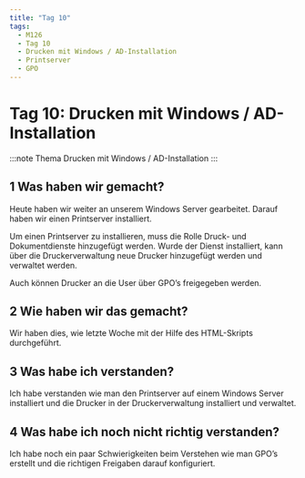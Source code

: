 ```yaml
---
title: "Tag 10"
tags:
  - M126
  - Tag 10
  - Drucken mit Windows / AD-Installation
  - Printserver
  - GPO
---
```


# Tag 10: Drucken mit Windows / AD-Installation

:::note Thema
Drucken mit Windows / AD-Installation
:::

## 1 Was haben wir gemacht?

Heute haben wir weiter an unserem Windows Server gearbeitet. Darauf haben wir einen Printserver installiert.

Um einen Printserver zu installieren, muss die Rolle Druck- und Dokumentdienste hinzugefügt werden. Wurde der Dienst installiert, kann über die Druckerverwaltung neue Drucker hinzugefügt werden und verwaltet werden.

Auch können Drucker an die User über GPO’s freigegeben werden.

## 2 Wie haben wir das gemacht?

Wir haben dies, wie letzte Woche mit der Hilfe des HTML-Skripts durchgeführt.

## 3 Was habe ich verstanden?

Ich habe verstanden wie man den Printserver auf einem Windows Server installiert und die Drucker in der Druckerverwaltung installiert und verwaltet.

## 4 Was habe ich noch nicht richtig verstanden?

Ich habe noch ein paar Schwierigkeiten beim Verstehen wie man GPO’s erstellt und die richtigen Freigaben darauf konfiguriert.